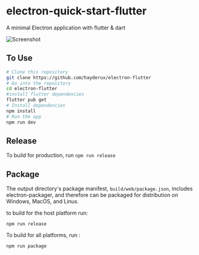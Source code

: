 # electron-quick-start-flutter
A minimal Electron application with flutter & dart

![Screenshot](screenshots/main.png)

## To Use

```bash
# Clone this repository
git clone https://github.com/hayderux/electron-flutter
# Go into the repository
cd electron-flutter
#install flutter dependencies
flutter pub get
# Install dependencies
npm install
# Run the app
npm run dev
```



 
## Release
To build for production, run `npm run release`


## Package
The output directory's package manifest, `build/web/package.json`, includes electron-packager, and therefore can be packaged for distribution on Windows, MacOS, and Linux.

to build for the host platform run:
``` 
npm run release
```
To build for all platforms, run :

``` 
npm run package
```
